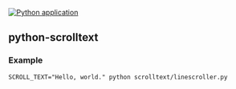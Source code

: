 [![Python application](https://github.com/jimdeekepler/python-scrolltext/actions/workflows/python-app.yml/badge.svg)](https://github.com/jimdeekepler/python-scrolltext/actions/workflows/python-app.yml)


## python-scrolltext

### Example

    SCROLL_TEXT="Hello, world." python scrolltext/linescroller.py

